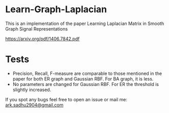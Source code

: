 # Learn-Graph-Laplacian
This is an implementation of the paper  Learning Laplacian Matrix in Smooth Graph Signal Representations 

https://arxiv.org/pdf/1406.7842.pdf

# Tests
- Precision, Recall, F-measure are comparable to those mentioned in the paper for both ER graph and Gaussian RBF. For BA graph, it is less.
- No parameters are changed for Gaussian RBF. For ER the threshold is slightly increased.

If you spot any bugs feel free to open an issue or mail me: ark.sadhu2904@gmail.com
